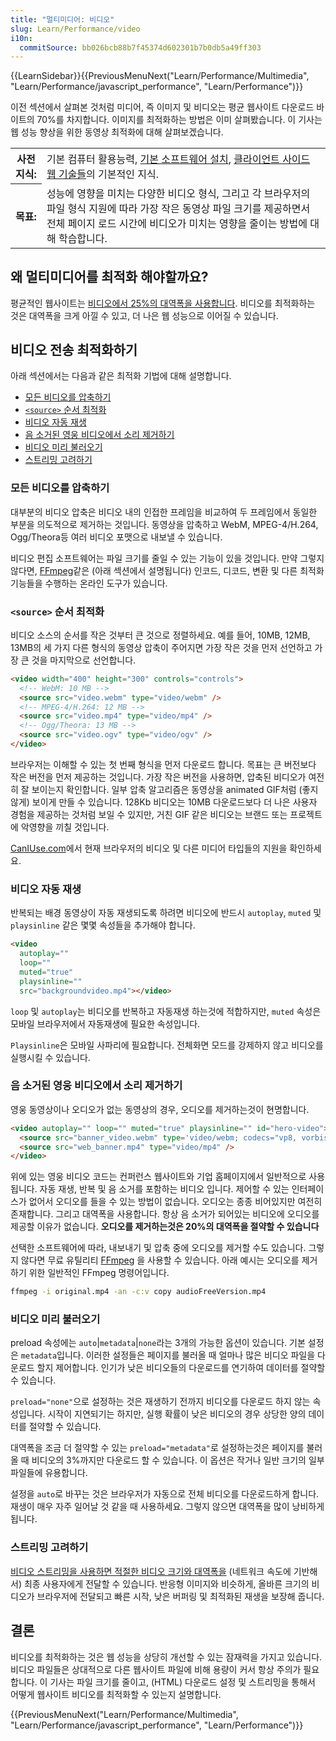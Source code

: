 ```yaml
---
title: "멀티미디어: 비디오"
slug: Learn/Performance/video
i10n:
  commitSource: bb026bcb88b7f45374d602301b7b0db5a49ff303
---
```


{{LearnSidebar}}{{PreviousMenuNext("Learn/Performance/Multimedia", "Learn/Performance/javascript_performance", "Learn/Performance")}}

이전 섹션에서 살펴본 것처럼 미디어, 즉 이미지 및 비디오는 평균 웹사이트 다운로드 바이트의 70%를 차지합니다. 이미지를 최적화하는 방법은 이미 살펴봤습니다. 이 기사는 웹 성능 향상을 위한 동영상 최적화에 대해 살펴보겠습니다.

<table>
  <tbody>
    <tr>
      <th scope="row">사전 지식:</th>
      <td>
        기본 컴퓨터 활용능력,
        <a
          href="/ko/docs/Learn/Getting_started_with_the_web/Installing_basic_software"
          >기본 소프트웨어 설치</a
        >,
        <a href="/ko/docs/Learn/Getting_started_with_the_web"
          >클라이언트 사이드 웹 기술들</a
        >의 기본적인 지식.
      </td>
    </tr>
    <tr>
      <th scope="row">목표:</th>
      <td>
        성능에 영향을 미치는 다양한 비디오 형식, 그리고 각 브라우저의 파일 형식 지원에 따라 가장 작은 동영상 파일 크기를 제공하면서 전체 페이지 로드 시간에 비디오가 미치는 영향을 줄이는 방법에 대해 학습합니다.
      </td>
    </tr>
  </tbody>
</table>

## 왜 멀티미디어를 최적화 해야할까요?

평균적인 웹사이트는 [비디오에서 25%의 대역폭을 사용합니다](https://discuss.httparchive.org/t/state-of-the-web-top-image-optimization-strategies/1367). 비디오를 최적화하는 것은 대역폭을 크게 아낄 수 있고, 더 나은 웹 성능으로 이어질 수 있습니다.

## 비디오 전송 최적화하기

아래 섹션에서는 다음과 같은 최적화 기법에 대해 설명합니다.

- [모든 비디오를 압축하기](#모든_비디오를_압축하기)
- [`<source>` 순서 최적화](#source_순서_최적화)
- [비디오 자동 재생](#비디오_자동_재생)
- [음 소거된 영웅 비디오에서 소리 제거하기](#음_소거된_영웅_비디오에서_소리_제거하기)
- [비디오 미리 불러오기](#비디오_미리_불러오기)
- [스트리밍 고려하기](#스트리밍_고려하기)

### 모든 비디오를 압축하기

대부분의 비디오 압축은 비디오 내의 인접한 프레임을 비교하여 두 프레임에서 동일한 부분을 의도적으로 제거하는 것입니다. 동영상을 압축하고 WebM, MPEG-4/H.264, Ogg/Theora등 여러 비디오 포맷으로 내보낼 수 있습니다.

비디오 편집 소프트웨어는 파일 크기를 줄일 수 있는 기능이 있을 것입니다. 만약 그렇지 않다면, [FFmpeg](https://www.ffmpeg.org/)같은 (아래 섹션에서 설명됩니다) 인코드, 디코드, 변환 및 다른 최적화 기능들을 수행하는 온라인 도구가 있습니다.

### `<source>` 순서 최적화

비디오 소스의 순서를 작은 것부터 큰 것으로 정렬하세요. 예를 들어, 10MB, 12MB, 13MB의 세 가지 다른 형식의 동영상 압축이 주어지면 가장 작은 것을 먼저 선언하고 가장 큰 것을 마지막으로 선언합니다.

```html
<video width="400" height="300" controls="controls">
  <!-- WebM: 10 MB -->
  <source src="video.webm" type="video/webm" />
  <!-- MPEG-4/H.264: 12 MB -->
  <source src="video.mp4" type="video/mp4" />
  <!-- Ogg/Theora: 13 MB -->
  <source src="video.ogv" type="video/ogv" />
</video>
```

브라우저는 이해할 수 있는 첫 번째 형식을 먼저 다운로드 합니다. 목표는 큰 버전보다 작은 버전을 먼저 제공하는 것입니다. 가장 작은 버전을 사용하면, 압축된 비디오가 여전히 잘 보이는지 확인합니다. 일부 압축 알고리즘은 동영상을 animated GIF처럼 (좋지 않게) 보이게 만들 수 있습니다. 128Kb 비디오는 10MB 다운로드보다 더 나은 사용자 경험을 제공하는 것처럼 보일 수 있지만, 거친 GIF 같은 비디오는 브랜드 또는 프로젝트에 악영향을 끼칠 것입니다.

[CanIUse.com](https://caniuse.com/#search=video)에서 현재 브라우저의 비디오 및 다른 미디어 타입들의 지원을 확인하세요.

### 비디오 자동 재생

반복되는 배경 동영상이 자동 재생되도록 하려면 비디오에 반드시 `autoplay`, `muted` 및 `playsinline` 같은 몇몇 속성들을 추가해야 합니다.

```html
<video
  autoplay=""
  loop=""
  muted="true"
  playsinline=""
  src="backgroundvideo.mp4"></video>
```

`loop` 및 `autoplay`는 비디오를 반복하고 자동재생 하는것에 적합하지만, `muted` 속성은 모바일 브라우저에서 자동재생에 필요한 속성입니다.

`Playsinline`은 모바일 사파리에 필요합니다. 전체화면 모드를 강제하지 않고 비디오를 실행시킬 수 있습니다.

### 음 소거된 영웅 비디오에서 소리 제거하기

영웅 동영상이나 오디오가 없는 동영상의 경우, 오디오를 제거하는것이 현명합니다.

```html
<video autoplay="" loop="" muted="true" playsinline="" id="hero-video">
  <source src="banner_video.webm" type='video/webm; codecs="vp8, vorbis"' />
  <source src="web_banner.mp4" type="video/mp4" />
</video>
```

위에 있는 영웅 비디오 코드는 컨퍼런스 웹사이트와 기업 홈페이지에서 일반적으로 사용됩니다. 자동 재생, 반복 및 음 소거를 포함하는 비디오 입니다. 제어할 수 있는 인터페이스가 없어서 오디오를 들을 수 있는 방법이 없습니다. 오디오는 종종 비어있지만 여전히 존재합니다. 그리고 대역폭을 사용합니다. 항상 음 소거가 되어있는 비디오에 오디오를 제공할 이유가 없습니다. **오디오를 제거하는것은 20%의 대역폭을 절약할 수 있습니다**

선택한 소프트웨어에 따라, 내보내기 및 압축 중에 오디오를 제거할 수도 있습니다. 그렇지 않다면 무료 유틸리티 [FFmpeg](https://www.ffmpeg.org/) 을 사용할 수 있습니다. 아래 예시는 오디오를 제거하기 위한 일반적인 FFmpeg 명령어입니다.

```bash
ffmpeg -i original.mp4 -an -c:v copy audioFreeVersion.mp4
```

### 비디오 미리 불러오기

preload 속성에는 `auto`|`metadata`|`none`라는 3개의 가능한 옵션이 있습니다. 기본 설정은 `metadata`입니다. 이러한 설정들은 페이지를 불러올 때 얼마나 많은 비디오 파일을 다운로드 할지 제어합니다. 인기가 낮은 비디오들의 다운로드를 연기하여 데이터를 절약할 수 있습니다.

`preload="none"`으로 설정하는 것은 재생하기 전까지 비디오를 다운로드 하지 않는 속성입니다. 시작이 지연되기는 하지만, 실행 확률이 낮은 비디오의 경우 상당한 양의 데이터를 절약할 수 있습니다.

대역폭을 조금 더 절약할 수 있는 `preload="metadata"`로 설정하는것은 페이지를 불러올 때 비디오의 3%까지만 다운로드 할 수 있습니다. 이 옵션은 작거나 일반 크기의 일부 파일들에 유용합니다.

설정을 `auto`로 바꾸는 것은 브라우저가 자동으로 전체 비디오를 다운로드하게 합니다. 재생이 매우 자주 일어날 것 같을 때 사용하세요. 그렇지 않으면 대역폭을 많이 낭비하게 됩니다.

### 스트리밍 고려하기

[비디오 스트리밍을 사용하면 적절한 비디오 크기와 대역폭을](https://www.smashingmagazine.com/2018/10/video-playback-on-the-web-part-2/) (네트워크 속도에 기반해서) 최종 사용자에게 전달할 수 있습니다. 반응형 이미지와 비슷하게, 올바른 크기의 비디오가 브라우저에 전달되고 빠른 시작, 낮은 버퍼링 및 최적화된 재생을 보장해 줍니다.

## 결론

비디오를 최적화하는 것은 웹 성능을 상당히 개선할 수 있는 잠재력을 가지고 있습니다. 비디오 파일들은 상대적으로 다른 웹사이트 파일에 비해 용량이 커서 항상 주의가 필요합니다. 이 기사는 파일 크기를 줄이고, (HTML) 다운로드 설정 및 스트리밍을 통해서 어떻게 웹사이트 비디오를 최적화할 수 있는지 설명합니다.

{{PreviousMenuNext("Learn/Performance/Multimedia", "Learn/Performance/javascript_performance", "Learn/Performance")}}
